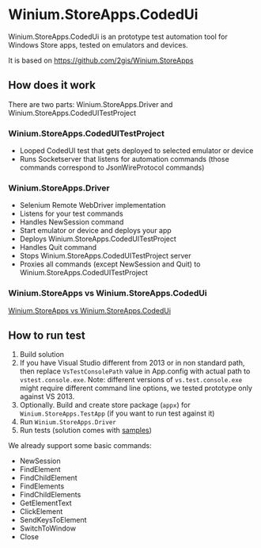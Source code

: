 # Winium.StoreApps.CodedUi

Winium.StoreApps.CodedUi is an prototype test automation tool for Windows Store apps, tested on emulators and devices.

It is based on https://github.com/2gis/Winium.StoreApps

## How does it work

There are two parts: Winium.StoreApps.Driver and Winium.StoreApps.CodedUITestProject

### Winium.StoreApps.CodedUITestProject
- Looped CodedUI test that gets deployed to selected emulator or device
- Runs Socketserver that listens for automation commands (those commands correspond to JsonWireProtocol commands)

### Winium.StoreApps.Driver
- Selenium Remote WebDriver implementation
- Listens for your test commands
- Handles NewSession command
 - Start emulator or device and deploys your app
 - Deploys Winium.StoreApps.CodedUITestProject
-  Handles Quit command
 - Stops Winium.StoreApps.CodedUITestProject server
- Proxies all commands (except NewSession and Quit) to Winium.StoreApps.CodedUITestProject

### Winium.StoreApps vs Winium.StoreApps.CodedUi
[Winium.StoreApps vs Winium.StoreApps.CodedUi](https://github.com/2gis/Winium/wiki/Winium.StoreApps-vs-Winium.StoreApps.CodedUi)

## How to run test

1. Build solution
2. If you have Visual Studio different from 2013 or in non standard path, then replace `VsTestConsolePath` value in App.config with actual path to `vstest.console.exe`. Note: different versions of `vs.test.console.exe` might require different command line options, we tested prototype only against VS 2013.
3. Optionally. Build and create store package (`appx`) for `Winium.StoreApps.TestApp` (if you want to run test against it)
4. Run `Winium.StoreApps.Driver`
5. Run tests (solution comes with [samples](TestExamples/test_sample.py))

We already support some basic commands:
- NewSession
- FindElement
- FindChildElement
- FindElements
- FindChildElements
- GetElementText
- ClickElement
- SendKeysToElement
- SwitchToWindow
- Close
